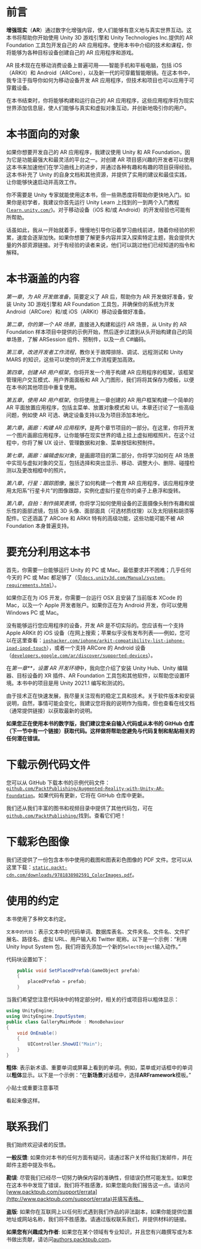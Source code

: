 # 前言

**增强现实**（**AR**）通过数字化增强内容，使人们能够有意义地与真实世界互动。这本书将帮助你开始使用 Unity 3D 游戏引擎和 Unity Technologies Inc.提供的 AR Foundation 工具包开发自己的 AR 应用程序。使用本书中介绍的技术和课程，你将能够为各种目标设备创建自己的 AR 应用程序和游戏。

AR 技术现在在移动消费设备上普遍可用——智能手机和平板电脑，包括 iOS（ARKit）和 Android（ARCore），以及新一代的可穿戴智能眼镜。在这本书中，我专注于指导你如何为移动设备开发 AR 应用程序，但技术和项目也可以应用于可穿戴设备。

在本书结束时，你将能够构建和运行自己的 AR 应用程序，这些应用程序将为现实世界添加信息层，使人们能够与真实和虚拟对象互动，并创新地吸引你的用户。

# 本书面向的对象

如果你想要开发自己的 AR 应用程序，我建议使用 Unity 和 AR Foundation，因为它是功能最强大和最灵活的平台之一。对创建 AR 项目感兴趣的开发者可以使用这本书来加速他们在学习曲线上的进步，并通过各种有趣和有趣的项目获得经验。这本书补充了 Unity 的自身文档和其他资源，并提供了实用的建议和最佳实践，让你能够快速启动并高效工作。

你不需要是 Unity 专家就能使用这本书，但一些熟悉度将帮助你更快地入门。如果你是初学者，我建议你首先运行 Unity Learn 上找到的一到两个入门教程([`learn.unity.com/`](https://learn.unity.com/))。对于移动设备（iOS 和/或 Android）的开发经验也可能有所帮助。

话虽如此，我从一开始就着手，慢慢地引导你沿着学习曲线前进，随着你经验的积累，速度会逐渐加快。如果你想要了解更多内容并深入探索特定主题，我会提供大量的外部资源链接。对于有经验的读者来说，他们可以跳过他们已经知道的指令和解释。

# 本书涵盖的内容

*第一章*，*为 AR 开发做准备*，简要定义了 AR 后，帮助你为 AR 开发做好准备，安装 Unity 3D 游戏引擎和 AR Foundation 工具包，并确保你的系统为开发 Android（ARCore）和/或 iOS（ARKit）移动设备做好准备。

*第二章*，*你的第一个 AR 场景*，直接进入构建和运行 AR 场景，从 Unity 的 AR Foundation 样本项目中提供的示例开始，然后逐步过渡到从头开始构建自己的简单场景，了解 ARSession 组件、预制件，以及一点 C#编码。

*第三章*，*改进开发者工作流程*，教你关于故障排除、调试、远程测试和 Unity MARS 的知识，这些可以使你的开发工作流程更加高效。

*第四章*，*创建 AR 用户框架*，你将开发一个用于构建 AR 应用程序的框架，该框架管理用户交互模式、用户界面面板和 AR 入门图形，我们将将其保存为模板，以便在本书的其他项目中重复使用。

*第五章*，*使用 AR 用户框架*，你将使用上一章创建的 AR 用户框架构建一个简单的 AR 平面放置应用程序，包括主菜单、放置对象模式和 UI。本章还讨论了一些高级问题，例如使 AR 可选、确定设备支持以及为项目添加本地化。

*第六章*，*画廊：构建 AR 应用程序*，是两个章节项目的一部分。在这里，你将开发一个图片画廊应用程序，让你能够在现实世界的墙上挂上虚拟相框照片。在这个过程中，你将了解 UX 设计、管理数据和对象、菜单按钮和预制件。 

*第七章*，*画廊：编辑虚拟对象*，是画廊项目的第二部分，你将学习如何在 AR 场景中实现与虚拟对象的交互，包括选择和突出显示、移动、调整大小、删除、碰撞检测以及更改相框中的照片。

*第八章*，*行星：跟踪图像*，展示了如何构建一个教育 AR 应用程序，该应用程序使用太阳系“行星卡片”的图像跟踪，实例化虚拟行星在你的桌子上悬浮和旋转。

*第八章*，*自拍：制作搞笑表情*，你将学习如何使用设备的正面摄像头制作有趣和娱乐性的面部滤镜，包括 3D 头像、面部面具（可选材质纹理）以及太阳镜和胡须等配件。它还涵盖了 ARCore 和 ARKit 特有的高级功能，这些功能可能不被 AR Foundation 本身普遍支持。

# 要充分利用这本书

首先，你需要一台能够运行 Unity 的 PC 或 Mac。最低要求并不困难；几乎任何今天的 PC 或 Mac 都足够了（见[`docs.unity3d.com/Manual/system-requirements.html`](https://docs.unity3d.com/Manual/system-requirements.html)）。

如果你正在为 iOS 开发，你需要一台运行 OSX 且安装了当前版本 XCode 的 Mac，以及一个 Apple 开发者账户。如果你正在为 Android 开发，你可以使用 Windows PC 或 Mac。

没有能够运行您应用程序的设备，开发 AR 是不切实际的。您应该有一个支持 Apple ARKit 的 iOS 设备（在网上搜索；苹果似乎没有发布列表——例如，您可以在这里查看：[`ioshacker.com/iphone/arkit-compatibility-list-iphone-ipad-ipod-touch`](https://ioshacker.com/iphone/arkit-compatibility-list-iphone-ipad-ipod-touch)），或者一个支持 ARCore 的 Android 设备（[`developers.google.com/ar/discover/supported-devices`](https://developers.google.com/ar/discover/supported-devices)）。

在*第一章**，设置 AR 开发环境*中，我向您介绍了安装 Unity Hub、Unity 编辑器、目标设备的 XR 插件、AR Foundation 工具包和其他软件，以帮助您设置环境。本书中的项目是用 Unity 2021.1 编写和测试的。

由于技术正在快速发展，我尽量关注现有的稳定工具和技术。关于软件版本和安装说明，自然，事情可能会变化，我建议您将我的说明作为指南，但也查看在线文档（通常提供链接）以获取最新的说明。

**如果您正在使用本书的数字版，我们建议您亲自输入代码或从本书的 GitHub 仓库（下一节中有一个链接）获取代码。这样做将帮助您避免与代码复制和粘贴相关的任何潜在错误。**

# 下载示例代码文件

您可以从 GitHub 下载本书的示例代码文件：[`github.com/PacktPublishing/Augmented-Reality-with-Unity-AR-Foundation`](https://github.com/PacktPublishing/Augmented-Reality-with-Unity-AR-Foundation)。如果代码有更新，它将在 GitHub 仓库中更新。

我们还从我们丰富的图书和视频目录中提供了其他代码包，可在[`github.com/PacktPublishing/`](https://github.com/PacktPublishing/)找到。查看它们吧！

# 下载彩色图像

我们还提供了一份包含本书中使用的截图和图表彩色图像的 PDF 文件。您可以从这里下载：[`static.packt-cdn.com/downloads/9781838982591_ColorImages.pdf`](https://static.packt-cdn.com/downloads/9781838982591_ColorImages.pdf)。

# 使用的约定

本书使用了多种文本约定。

`文本中的代码`：表示文本中的代码单词、数据库表名、文件夹名、文件名、文件扩展名、路径名、虚拟 URL、用户输入和 Twitter 昵称。以下是一个示例：“利用 Unity Input System 包，我们将首先添加一个新的`SelectObject`输入动作。”

代码块设置如下：

```cs
    public void SetPlacedPrefab(GameObject prefab)
    {
        placedPrefab = prefab;
    }
```

当我们希望您注意代码块中的特定部分时，相关的行或项目将以粗体显示：

```cs
using UnityEngine;
using UnityEngine.InputSystem;
public class GalleryMainMode : MonoBehaviour
{
    void OnEnable()
    {
        UIController.ShowUI("Main");
    }
}
```

**粗体**: 表示新术语、重要单词或屏幕上看到的单词。例如，菜单或对话框中的单词以**粗体**显示。以下是一个示例：“在**新场景**对话框中，选择**ARFramework**模板。”

小贴士或重要注意事项

看起来像这样。

# 联系我们

我们始终欢迎读者的反馈。

**一般反馈**: 如果你对本书的任何方面有疑问，请通过客户关怀给我们发邮件，并在邮件主题中提及书名。

**勘误**: 尽管我们已经尽一切努力确保内容的准确性，但错误仍然可能发生。如果您在这本书中发现了错误，我们将不胜感激，如果您能向我们报告这一点。请访问[www.packtpub.com/support/errata](http://www.packtpub.com/support/errata)并填写表格。

**盗版**: 如果你在互联网上以任何形式遇到我们作品的非法副本，如果你能提供位置地址或网站名称，我们将不胜感激。请通过版权联系我们，并提供材料的链接。

**如果您有兴趣成为作者**: 如果您在某个领域有专业知识，并且您有兴趣撰写或为本书做出贡献，请访问[authors.packtpub.com](http://authors.packtpub.com)。
